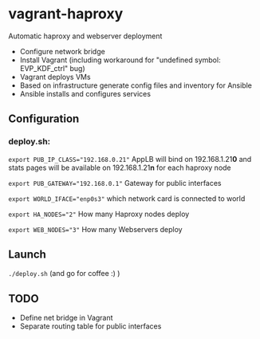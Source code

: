 # vagrant-haproxy
Automatic haproxy and webserver deployment
* Configure network bridge
* Install Vagrant (including workaround for "undefined symbol: EVP_KDF_ctrl" bug)
* Vagrant deploys VMs
* Based on infrastructure generate config files and inventory for Ansible
* Ansible installs and configures services

## Configuration
### deploy.sh:
```export PUB_IP_CLASS="192.168.0.21"```  AppLB will bind on 192.168.1.21**0** and stats pages will be available on 192.168.1.21**n** for each haproxy node

```export PUB_GATEWAY="192.168.0.1"``` Gateway for public interfaces

```export WORLD_IFACE="enp0s3"```   which network card is connected to world

```export HA_NODES="2"``` How many Haproxy nodes deploy

```export WEB_NODES="3"``` How many Webservers deploy

## Launch

```./deploy.sh``` (and go for coffee :) )

## TODO

* Define net bridge in Vagrant
* Separate routing table for public interfaces



